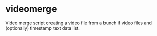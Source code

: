 # videomerge
Video merge script creating a video file from a bunch if video files and (optionally) timestamp text data list.

